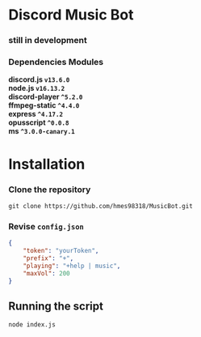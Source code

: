 # Discord Music Bot
 
### still in development  

### Dependencies Modules

**discord.js  `v13.6.0`**  
**node.js  `v16.13.2`**  
**discord-player  `^5.2.0`**  
**ffmpeg-static  `^4.4.0`**  
**express  `^4.17.2`**  
**opusscript  `^0.0.8`**  
**ms  `^3.0.0-canary.1`**  

# Installation

### Clone the repository
```
git clone https://github.com/hmes98318/MusicBot.git
```

### Revise `config.json`
```json
{
    "token": "yourToken",
    "prefix": "+",
    "playing": "+help | music",
    "maxVol": 200
}
```

## Running the script 

```
node index.js
```
